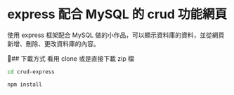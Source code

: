 # express 配合 MySQL 的 crud 功能網頁
使用 express 框架配合 MySQL 做的小作品，可以顯示資料庫的資料，並從網頁新增、刪除、更改資料庫的內容。

## 下載方式
看用 clone 或是直接下載 zip 檔

```bash
cd crud-express
```

```bash
npm install
```

